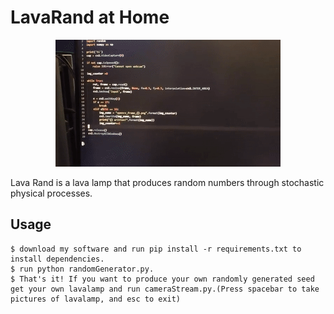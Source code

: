 # LavaRand at Home

<div align="center">
  <kbd>
    <img src="https://github.com/SriLikesToSing/LavaRand/blob/main/cryptoLamp/lavaRand.gif" />
  </kbd>
</div>


Lava Rand is a lava lamp that produces random numbers through stochastic physical processes.

## Usage

```
$ download my software and run pip install -r requirements.txt to install dependencies.
$ run python randomGenerator.py. 
$ That's it! If you want to produce your own randomly generated seed get your own lavalamp and run cameraStream.py.(Press spacebar to take pictures of lavalamp, and esc to exit)

```




